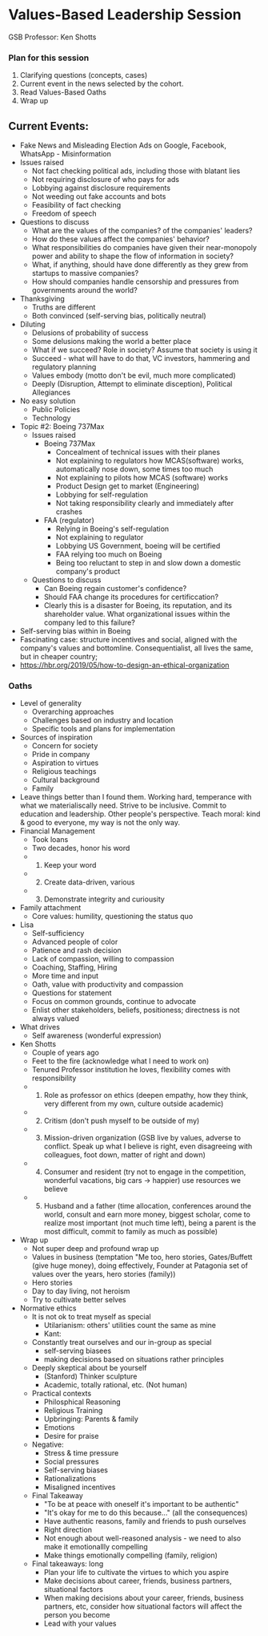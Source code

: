 # Values-Based Leadership Session
GSB Professor: Ken Shotts

### Plan for this session
1. Clarifying questions (concepts, cases)
2. Current event in the news selected by the cohort. 
3. Read Values-Based Oaths
4. Wrap up

## Current Events:
- Fake News and Misleading Election Ads on Google, Facebook, WhatsApp - Misinformation
- Issues raised
  - Not fact checking political ads, including those with blatant lies
  - Not requiring disclosure of who pays for ads
  - Lobbying against disclosure requirements
  - Not weeding out fake accounts and bots
  - Feasibility of fact checking
  - Freedom of speech
- Questions to discuss
  - What are the values of the companies? of the companies' leaders?
  - How do these values affect the companies' behavior?
  - What responsibilities do companies have given their near-monopoly power and ability to shape the flow of information in society?
  - What, if anything, should have done differently as they grew from startups to massive companies?
  - How should companies handle censorship and pressures from governments around the world?
- Thanksgiving
  - Truths are different
  - Both convinced (self-serving bias, politically neutral)
- Diluting 
  - Delusions of probability of success
  - Some delusions making the world a better place
  - What if we succeed? Role in society? Assume that society is using it 
  - Succeed - what will have to do that, VC investors, hammering and regulatory planning
  - Values embody (motto don't be evil, much more complicated) 
  - Deeply (Disruption, Attempt to eliminate disception), Political Allegiances
- No easy solution
  - Public Policies
  - Technology
- Topic #2: Boeing 737Max
  - Issues raised
    - Boeing 737Max
        - Concealment of technical issues with their planes
        - Not explaining to regulators how MCAS(software) works, automatically nose down, some times too much
        - Not explaining to pilots how MCAS (software) works
        - Product Design get to market (Engineering)
        - Lobbying for self-regulation
        - Not taking responsibility clearly and immediately after crashes
    - FAA (regulator)
        - Relying in Boeing's self-regulation
        - Not explaining to regulator
        - Lobbying US Government, boeing will be certified 
        - FAA relying too much on Boeing
        - Being too reluctant to step in and slow down a domestic company's product
   - Questions to discuss
      - Can Boeing regain customer's confidence?
      - Should FAA change its procedures for certificcation?
      - Clearly this is a disaster for Boeing, its reputation, and its shareholder value. What organizational issues within the company led to this failure?
- Self-serving bias within in Boeing
- Fascinating case: structure incentives and social, aligned with the company's values and bottomline. Consequentialist, all lives the same, but in cheaper country; 
- https://hbr.org/2019/05/how-to-design-an-ethical-organization 

### Oaths
- Level of generality
  - Overarching approaches
  - Challenges based on industry and location
  - Specific tools and plans for implementation
- Sources of inspiration
  - Concern for society
  - Pride in company
  - Aspiration to virtues
  - Religious teachings
  - Cultural background
  - Family
- Leave things better than I found them. Working hard, temperance with what we materialiscally need. Strive to be inclusive. Commit to education and leadership. Other people's perspective. Teach moral: kind & good to everyone, my way is not the only way. 
- Financial Management 
  - Took loans
  - Two decades, honor his word
  - 1. Keep your word
  - 2. Create data-driven, various
  - 3. Demonstrate integrity and curiousity
- Family attachment
  - Core values: humility, questioning the status quo
- Lisa
  - Self-sufficiency 
  - Advanced people of color
  - Patience and rash decision
  - Lack of compassion, willing to compassion
  - Coaching, Staffing, Hiring
  - More time and input
  - Oath, value with productivity and compassion
  - Questions for statement
  - Focus on common grounds, continue to advocate
  - Enlist other stakeholders, beliefs, positioness; directness is not always valued
- What drives
  - Self awareness (wonderful expression)
- Ken Shotts
  - Couple of years ago
  - Feet to the fire (acknowledge what I need to work on)
  - Tenured Professor institution he loves, flexibility comes with responsibility
  - 1. Role as professor on ethics (deepen empathy, how they think, very different from my own, culture outside academic)
  - 2. Critism (don't push myself to be outside of my)
  - 3. Mission-driven organization (GSB live by values, adverse to conflict. Speak up what I believe is right, even disagreeing with colleagues, foot down, matter of right and down)
  - 4. Consumer and resident (try not to engage in the competition, wonderful vacations, big cars -> happier) use resources we believe
  - 5. Husband and a father (time allocation, conferences around the world, consult and earn more money, biggest scholar, come to realize most important (not much time left), being a parent is the most difficult, commit to family as much as possible)
- Wrap up
  - Not super deep and profound wrap up
  - Values in business (temptation "Me too, hero stories, Gates/Buffett (give huge money), doing effectively, Founder at Patagonia set of values over the years, hero stories (family)) 
  - Hero stories 
  - Day to day living, not heroism
  - Try to cultivate better selves
- Normative ethics
  - It is not ok to treat myself as special
    - Utilarianism: others' utilities count the same as mine
    - Kant:
  - Constantly treat ourselves and our in-group as special
    - self-serving biasees
    - making decisions based on situations rather principles
  - Deeply skeptical about be yourself
    - (Stanford) Thinker sculpture
    - Academic, totally rational, etc. (Not human)
  - Practical contexts
    - Philosphical Reasoning
    - Religious Training
    - Upbringing: Parents & family
    - Emotions
    - Desire for praise
  - Negative:
    - Stress & time pressure
    - Social pressures
    - Self-serving biases
    - Rationalizations
    - Misaligned incentives
  - Final Takeaway
    - "To be at peace with oneself it's important to be authentic"
    - "It's okay for me to do this because..." (all the consequences)
    - Have authentic reasons, family and friends to push ourselves
    - Right direction
    - Not enough about well-reasoned analysis - we need to also make it emotionallly compelling
    - Make things emotionally compelling (family, religion)
  - Final takeaways: long
    - Plan your life to cultivate the virtues to which you aspire
    - Make decisions about career, friends, business partners, situational factors
    - When making decisions about your career, friends, business partners, etc, consider how situational factors will affect the person you become
    - Lead with your values

